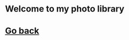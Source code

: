 # Welcome to my photo library
[](https://miro.medium.com/max/1920/1*GkwijjBmYbDWiPMdrlfI8g.gif)
# [Go back](./README.md)
